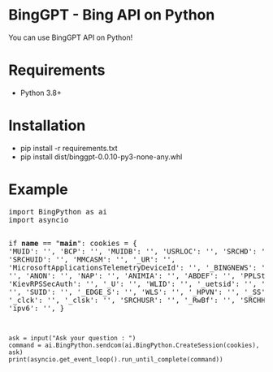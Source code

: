 # BingGPT - Bing API on Python
You can use BingGPT API on Python!
# Requirements
<ul>
  <li>Python 3.8+</li>
</ul>
<h1>Installation</h1>
<ul>
  <li>pip install -r requirements.txt</li>
  <li>pip install dist/binggpt-0.0.10-py3-none-any.whl</li>
</ul>
<h1>Example</h1>
<pre>
import BingPython as ai
import asyncio

if __name__ == "__main__":
    cookies = {
        'MUID': '',
        'BCP': '',
        'MUIDB': '',
        'USRLOC': '',
        'SRCHD': '',
        'SRCHUID': '',
        'MMCASM': '',
        '_UR': '',
        'MicrosoftApplicationsTelemetryDeviceId': '',
        '_BINGNEWS': '',
        'MSCC': '',
        'ANON': '',
        'NAP': '',
        'ANIMIA': '',
        'ABDEF': '',
        'PPLState': '',
        'KievRPSSecAuth': '',
        '_U': '',
        'WLID': '',
        '_uetsid': '',
        '_uetvid': '',
        'SUID': '',
        '_EDGE_S': '',
        'WLS': '',
        '_HPVN': '',
        '_SS': '',
        '_clck': '',
        '_clsk': '',
        'SRCHUSR': '',
        '_RwBf': '',
        'SRCHHPGUSR': '',
        'ipv6': '',
        }
    
    ask = input("Ask your question : ")
    command = ai.BingPython.sendcom(ai.BingPython.CreateSession(cookies), ask)
    print(asyncio.get_event_loop().run_until_complete(command))
</pre>
